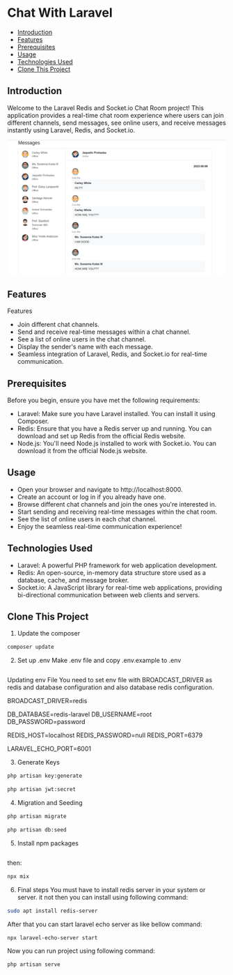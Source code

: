 # Chat With Laravel
* [Introduction](#introduction)
* [Features](#features)
* [Prerequisites](#prerequisites)
* [Usage](#usage)
* [Technologies Used](#technologies-used)
* [Clone This Project](#clone-this-project)


## Introduction
Welcome to the Laravel Redis and Socket.io Chat Room project! This application provides a real-time chat room experience where users can join different channels, send messages, see online users, and receive messages instantly using Laravel, Redis, and Socket.io.

![Chat Room Screenshot](/chat-with-laravel/public/Screenshot%20from%202023-08-09%2013-11-19.png)

## Features

Features
* Join different chat channels.
* Send and receive real-time messages within a chat channel.
* See a list of online users in the chat channel.
* Display the sender's name with each message.
* Seamless integration of Laravel, Redis, and Socket.io for real-time communication.

## Prerequisites
Before you begin, ensure you have met the following requirements:

* Laravel: Make sure you have Laravel installed. You can install it using Composer.
* Redis: Ensure that you have a Redis server up and running. You can download and set up Redis from the official Redis website.
* Node.js: You'll need Node.js installed to work with Socket.io. You can download it from the official Node.js website.

## Usage
* Open your browser and navigate to http://localhost:8000.
* Create an account or log in if you already have one.
* Browse different chat channels and join the ones you're interested in.
* Start sending and receiving real-time messages within the chat room.
* See the list of online users in each chat channel.
* Enjoy the seamless real-time communication experience!

## Technologies Used
* Laravel: A powerful PHP framework for web application development.
* Redis: An open-source, in-memory data structure store used as a database, cache, and message broker.
* Socket.io: A JavaScript library for real-time web applications, providing bi-directional communication between web clients and servers.



## Clone This Project
1. Update the composer
```sh
composer update
```
2. Set up .env
Make .env file and copy .env.example to .env
```sh

```
Updating env File
You need to set env file with BROADCAST_DRIVER as redis and database configuration and also database redis configuration.

BROADCAST_DRIVER=redis
  
DB_DATABASE=redis-laravel
DB_USERNAME=root
DB_PASSWORD=password
  
REDIS_HOST=localhost
REDIS_PASSWORD=null
REDIS_PORT=6379
   
LARAVEL_ECHO_PORT=6001

3. Generate Keys
```sh
php artisan key:generate
```
```sh
php artisan jwt:secret
```
4. Migration and Seeding
```sh
php artisan migrate
```
```sh
php artisan db:seed
```
5. Install npm packages
```sh
```
then:
```sh
npx mix
```

6. Final steps
You must have to install redis server in your system or server. it not then you can install using following command:
```sh
sudo apt install redis-server
```
After that you can start laravel echo server as like bellow command:
```sh
npx laravel-echo-server start
```
Now you can run project using following command:
```sh
php artisan serve
```
